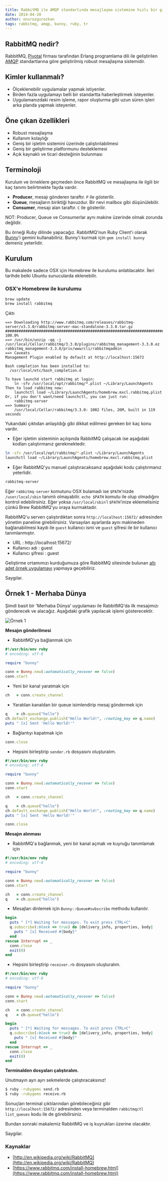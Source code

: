 ```yaml
---
title: RabbitMQ ile AMQP standartında mesajlaşma sistemine hızlı bir giriş
date: 2014-04-20
author: onurozgurozkan
tags: rabbitmq, amqp, bunny, ruby, tr
---
```


## RabbitMQ nedir?

RabbitMQ, [Pivotal](http://www.gopivotal.com/) firması tarafından Erlang programlama dili ile geliştirilen [AMQP](http://www.amqp.org/) standartlarına göre geliştirilmiş robust mesajlaşma sistemidir.

## Kimler kullanmalı?

* Ölçeklenebilir uygulamalar yapmak istiyenler.
* Birden fazla uygulamayı belli bir standartta haberleştirmek isteyenler.
* Uygulamanızdaki resim işleme, rapor oluşturma gibi uzun süren işleri arka planda yapmak isteyenler.

## Öne çıkan özellikleri

* Robust mesajlaşma
* Kullanım kolaylığı
* Geniş bir işletim sistemini üzerinde çalıştırılabilmesi
* Geniş bir geliştirme platformunu desteklemesi
* Açık kaynaklı ve ticari desteğinin bulunması

## Terminoloji

Kurulum ve örneklere geçmeden önce RabbitMQ ve mesajlaşma ile ilgili bir kaç tanımı belirtmekte fayda vardır.

* **Producer**, mesajı gönderen taraftır. `P` ile gösterilir.
* **Queue**, mesajların biriktiği havuzdur. Bir nevi mailbox gibi düşünülebilir.
* **Consumer**, mesajı alan taraftır. `C` ile gösterilir.

NOT: Producer, Queue ve Consumerlar aynı makine üzerinde olmak zorunda değildir.

Bu örneği Ruby dilinde yapacağız. RabbitMQ'nun Ruby Client'ı olarak [Bunny](http://rubybunny.info/)'i gemini kullanabiliriz. Bunny'i kurmak için `gem install bunny` demeniz yeterlidir.

## Kurulum

Bu makalede sadece OSX için Homebrew ile kurulumu anlatılacaktır. İleri tarihde belki Ubuntu sunucularda eklenebilir.

### OSX'e Homebrew ile kurulumu

```bash
brew update
brew install rabbitmq
```

Çıktı

```
==> Downloading http://www.rabbitmq.com/releases/rabbitmq-server/v3.3.0/rabbitmq-server-mac-standalone-3.3.0.tar.gz
######################################################################## 100.0%
==> /usr/bin/unzip -qq -j /usr/local/Cellar/rabbitmq/3.3.0/plugins/rabbitmq_management-3.3.0.ez rabbitmq_management-3.3.0/priv/www/cli/rabbitmqadmin
==> Caveats
Management Plugin enabled by default at http://localhost:15672

Bash completion has been installed to:
  /usr/local/etc/bash_completion.d

To have launchd start rabbitmq at login:
    ln -sfv /usr/local/opt/rabbitmq/*.plist ~/Library/LaunchAgents
Then to load rabbitmq now:
    launchctl load ~/Library/LaunchAgents/homebrew.mxcl.rabbitmq.plist
Or, if you don't want/need launchctl, you can just run:
    rabbitmq-server
==> Summary
    /usr/local/Cellar/rabbitmq/3.3.0: 1002 files, 26M, built in 119 seconds
```

Yukarıdaki çıktıdan anlaşıldığı gibi dikkat edilmesi gereken bir kaç konu vardır.

* Eğer işletim sisteminin açılışında RabbitMQ çalışacak ise aşağıdaki kodları çalıştırmanız gerekmektedir.

```bash
ln -sfv /usr/local/opt/rabbitmq/*.plist ~/Library/LaunchAgents
launchctl load ~/Library/LaunchAgents/homebrew.mxcl.rabbitmq.plist
```

* Eğer RabbitMQ'yu manuel çalıştıracaksanız aşağıdaki kodu çalıştırmanız yeterlidir.

```bash
rabbitmq-server
```

Eğer `rabbitmq-server` komutunu OSX bulamadı ise `$PATH`'nizde `/user/local/sbin` tanımlı olmayabilir. `echo $PATH` komutu ile olup olmadığını kontrol edebilirsiniz. Eğer yoksa `/usr/local/sbin`'i `$PATH`'inize eklemelisiniz çünkü Brew RabbitMQ'yu oraya kurmaktadır.

RabbitMQ'u serverı çalıştırdıktan sonra `http://localhost:15672/` adresinden yönetim paneline girebilirsiniz. Varsayılan ayarlarda aynı makineden bağlanabilmesi kaydı ile `guest` kullanıcı ismi ve `guest` şifresi ile bir kullanıcı tanımlanmıştır.

* URL : http://localhost:15672/
* Kullanıcı adı : guest
* Kullanıcı şifresi : guest

Geliştirme ortamımızı kurduğumuza göre RabbitMQ sitesinde bulunan [altı adet örnek uygulamayı](https://www.rabbitmq.com/getstarted.html) yapmaya geçebiliriz.

Saygılar.

## Örnek 1 - Merhaba Dünya

Şimdi basit bir 'Merhaba Dünya' uygulaması ile RabbitMQ'da ilk mesajımızı gönderecek ve alacağız. Aşağıdaki grafik yapılacak işlemi gösterecektir.

![Örnek 1](articles/2013-04-20-rabbitmq-1.png)

**Mesajın gönderilmesi**

* RabbitMQ'ya bağlanmak için

```ruby
#!/usr/bin/env ruby
# encoding: utf-8

require "bunny"

conn = Bunny.new(:automatically_recover => false)
conn.start
```

* Yeni bir kanal yaratmak için

```ruby
ch   = conn.create_channel
```

* Yaratılan kanaldan bir queue isimlendirip mesaj göndermek için

```ruby
q    = ch.queue("hello")
ch.default_exchange.publish("Hello World!", :routing_key => q.name)
puts " [x] Sent 'Hello World!'"
```

* Bağlantıyı kapatmak için

```ruby
conn.close
```

* Hepsini birleştirip `sender.rb` dosyasını oluşturalım.

```ruby
#!/usr/bin/env ruby
# encoding: utf-8

require "bunny"

conn = Bunny.new(:automatically_recover => false)
conn.start

ch   = conn.create_channel

q    = ch.queue("hello")
ch.default_exchange.publish("Hello World!", :routing_key => q.name)
puts " [x] Sent 'Hello World!'"

conn.close
```

**Mesajın alınması**

* RabbitMQ'a bağlanmak, yeni bir kanal açmak ve kuyruğu tanımlamak için

```ruby
#!/usr/bin/env ruby
# encoding: utf-8

require "bunny"

conn = Bunny.new(:automatically_recover => false)
conn.start

ch   = conn.create_channel
q    = ch.queue("hello")
```

* Mesajları dinlemek için `Bunny::Queue#subscribe` methodu kullanılır.

```ruby
begin
  puts " [*] Waiting for messages. To exit press CTRL+C"
  q.subscribe(:block => true) do |delivery_info, properties, body|
    puts " [x] Received #{body}"
  end
rescue Interrupt => _
  conn.close
  exit(0)
end
```

* Hepsini birleştirip `receiver.rb` dosyasını oluşturalım.

```ruby
#!/usr/bin/env ruby
# encoding: utf-8

require "bunny"

conn = Bunny.new(:automatically_recover => false)
conn.start

ch   = conn.create_channel
q    = ch.queue("hello")

begin
  puts " [*] Waiting for messages. To exit press CTRL+C"
  q.subscribe(:block => true) do |delivery_info, properties, body|
    puts " [x] Received #{body}"
  end
rescue Interrupt => _
  conn.close
  exit(0)
end
```

**Terminalden dosyaları çalıştıralım.**

Unutmayın ayrı ayrı sekmelerde çalıştıracaksınız!

```bash
$ ruby -rubygems send.rb
$ ruby -rubygems receive.rb
```

Sonuçları terminal çıktılarından görebileceğiniz gibi `http://localhost:15672/` adresinden veya terminalden `rabbitmqctl list_queues` kodu ile de görebilirsiniz.

Bundan sonraki makalemiz RabbitMQ ve iş kuyrukları üzerine olacaktır.

Saygılar.

### Kaynaklar

* [http://en.wikipedia.org/wiki/RabbitMQ](http://en.wikipedia.org/wiki/RabbitMQ)
* [https://www.rabbitmq.com/install-homebrew.html](https://www.rabbitmq.com/install-homebrew.html)